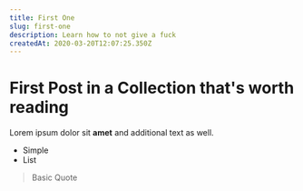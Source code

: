 ```yaml
---
title: First One
slug: first-one
description: Learn how to not give a fuck
createdAt: 2020-03-20T12:07:25.350Z
---
```


# First Post in a Collection that's worth reading

Lorem ipsum dolor sit **amet** and additional text as well.

- Simple
- List

> Basic Quote
